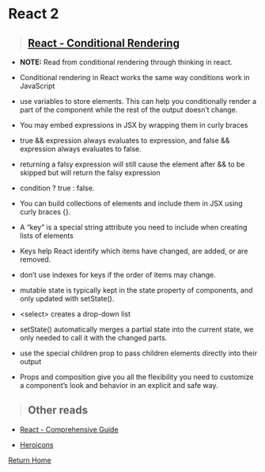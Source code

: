 # React 2

> ## [React - Conditional Rendering](https://reactjs.org/docs/conditional-rendering.html)

* **NOTE:** Read from conditional rendering through thinking in react.

* Conditional rendering in React works the same way conditions work in JavaScript

* use variables to store elements. This can help you conditionally render a part of the component while the rest of the output doesn’t change.

* You may embed expressions in JSX by wrapping them in curly braces

* true && expression always evaluates to expression, and false && expression always evaluates to false.

* returning a falsy expression will still cause the element after && to be skipped but will return the falsy expression

*  condition ? true : false.

* You can build collections of elements and include them in JSX using curly braces {}.

* A “key” is a special string attribute you need to include when creating lists of elements

* Keys help React identify which items have changed, are added, or are removed.

* don’t use indexes for keys if the order of items may change.

* mutable state is typically kept in the state property of components, and only updated with setState().

* \<select> creates a drop-down list

* setState() automatically merges a partial state into the current state, we only needed to call it with the changed parts.

* use the special children prop to pass children elements directly into their output

* Props and composition give you all the flexibility you need to customize a component’s look and behavior in an explicit and safe way.

> ## Other reads

* [React - Comprehensive Guide](https://tylermcginnis.com/reactjs-tutorial-a-comprehensive-guide-to-building-apps-with-react/)

* [Heroicons](https://heroicons.com/)



[Return Home](../README.md)
